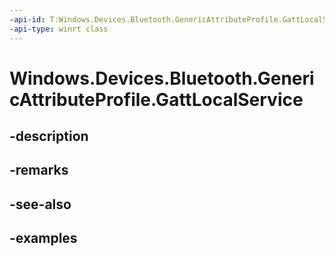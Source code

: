 ```yaml
---
-api-id: T:Windows.Devices.Bluetooth.GenericAttributeProfile.GattLocalService
-api-type: winrt class
---
```


<!-- Class syntax.
public class GattLocalService 
-->

# Windows.Devices.Bluetooth.GenericAttributeProfile.GattLocalService

## -description

## -remarks

## -see-also

## -examples

